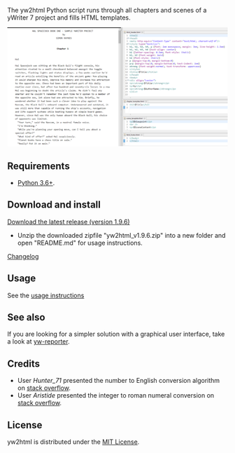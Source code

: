 The yw2html Python script runs through all chapters and scenes of a yWriter 7 project and fills HTML templates.

![Screenshot: Example](Screenshots/manuscript.png)

## Requirements

- [Python 3.6+](https://www.python.org). 

## Download and install


[Download the latest release (version 1.9.6)](https://raw.githubusercontent.com/peter88213/yw2html/main/dist/yw2html_v1.9.6.zip)

- Unzip the downloaded zipfile "yw2html_v1.9.6.zip" into a new folder and open "README.md" for usage instructions.

[Changelog](changelog)

## Usage

See the [usage instructions](usage)

## See also

If you are looking for a simpler solution with a graphical user interface, take a look at [yw-reporter](https://peter88213.github.io/yw-reporter).

## Credits

- User *Hunter_71* presented the number to English conversion algorithm on [stack overflow](https://stackoverflow.com/a/51849443).
- User *Aristide* presented the integer to roman numeral conversion on [stack overflow](https://stackoverflow.com/a/47713392).

## License

yw2html is distributed under the [MIT
License](http://www.opensource.org/licenses/mit-license.php).
